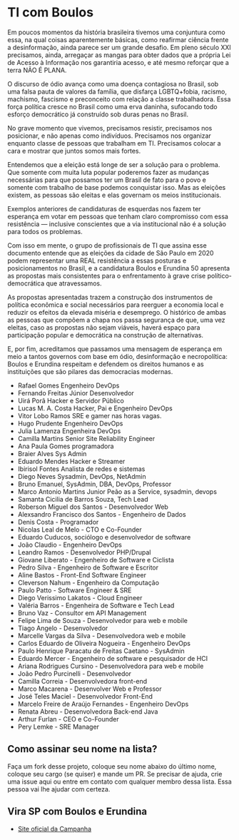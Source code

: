 # TI com Boulos

Em poucos momentos da história brasileira tivemos uma conjuntura como essa, na qual coisas aparentemente básicas, como reafirmar ciência frente a desinformação, ainda parece ser um grande desafio. Em pleno século XXI precisamos, ainda, arregaçar as mangas para obter dados que a própria Lei de Acesso à Informação nos garantiria acesso, e até mesmo reforçar que a terra NÃO É PLANA.

O discurso de ódio avança como uma doença contagiosa no Brasil, sob uma falsa pauta de valores da família, que disfarça LGBTQ+fobia, racismo, machismo, fascismo e preconceito com relação a classe trabalhadora. Essa força política cresce no Brasil como uma erva daninha, sufocando todo esforço democrático já construído sob duras penas no Brasil.

No grave momento que vivemos, precisamos resistir, precisamos nos posicionar, e não apenas como indivíduos. Precisamos nos organizar enquanto classe de pessoas que trabalham em TI. Precisamos colocar a cara e mostrar que juntos somos mais fortes.

Entendemos que a eleição está longe de ser a solução para o problema. Que somente com muita luta popular poderemos fazer as mudanças necessárias para que possamos ter um Brasil de fato para o povo e somente com trabalho de base podemos conquistar isso. Mas as eleições existem, as pessoas são eleitas e elas governam os meios institucionais.

Exemplos anteriores de candidaturas de esquerdas nos fazem ter esperança em votar em pessoas que tenham claro compromisso com essa resistência — inclusive conscientes que a via institucional não é a solução para todos os problemas.

Com isso em mente, o grupo de profissionais de TI que assina esse documento entende que as eleições da cidade de São Paulo em 2020 podem representar uma REAL resistência a essas posturas e posicionamentos no Brasil, e a candidatura Boulos e Erundina 50 apresenta as propostas mais consistentes para o enfrentamento à grave crise político-democrática que atravessamos.

As propostas apresentadas trazem a construção dos instrumentos de política econômica e social necessários para reerguer a economia local e reduzir os efeitos da elevada miséria e desemprego. O histórico de ambas as pessoas que compõem a chapa nos passa segurança de que, uma vez eleitas, caso as propostas não sejam viáveis, haverá espaço para participação popular e democrática na construção de alternativas.

E, por fim, acreditamos que passamos uma mensagem de esperança em meio a tantos governos com base em ódio, desinformação e necropolítica: Boulos e Erundina respeitam e defendem os direitos humanos e as instituições que são pilares das democracias modernas.

 - Rafael Gomes  Engenheiro DevOps
 - Fernando Freitas Júnior  Desenvolvedor
 - Uirá Porã  Hacker e Servidor Público
 - Lucas M. A. Costa  Hacker, Pai e Engenheiro DevOps
 - Vitor Lobo Ramos  SRE e gamer nas horas vagas.
 - Hugo Prudente  Engenheiro DevOps
 - Julia Lamenza  Engenheira DevOps 
 - Camilla Martins  Senior Site Reliability Engineer 
 - Ana Paula Gomes  programadora
 - Braier Alves  Sys Admin
 - Eduardo Mendes  Hacker e Streamer
 - Ibirisol Fontes  Analista de redes e sistemas
 - Diego Neves Sysadmin, DevOps, NetAdmin
 - Bruno Emanuel, SysAdmin, DBA, DevOps, Professor
 - Marco Antonio Martins Junior  Peão as a Service, sysadmin, devops
 - Samanta Cicilia de Barros Souza, Tech Lead
 - Roberson Miguel dos Santos - Desenvolvedor Web
 - Alexsandro Francisco dos Santos - Engenheiro de Dados
 - Denis Costa - Programador
 - Nicolas Leal de Melo - CTO e Co-Founder
 - Eduardo Cuducos, sociólogo e desenvolvedor de software
 - João Claudio - Engenheiro DevOps
 - Leandro Ramos - Desenvolvedor PHP/Drupal
 - Giovane Liberato - Engenheiro de Software e Ciclista
 - Pedro Silva - Engenheiro de Software e Escritor
 - Aline Bastos - Front-End Software Engineer
 - Cleverson Nahum - Engenheiro da Computação
 - Paulo Patto - Software Engineer & SRE
 - Diego Verissimo Lakatos - Cloud Engineer
 - Valéria Barros - Engenheira de Software e Tech Lead
 - Bruno Vaz - Consultor em API Management 
 - Felipe Lima de Souza - Desenvolvedor para web e mobile
 - Tiago Angelo - Desenvolvedor
 - Marcelle Vargas da Silva - Desenvolvedora web e mobile
 - Carlos Eduardo de Oliveira Nogueira - Engenheiro DevOps
 - Paulo Henrique Paracatu de Freitas Caetano - SysAdmin
 - Eduardo Mercer - Engenheiro de software e pesquisador de HCI
 - Ariana Rodrigues Cursino - Desenvolvedora para web e mobile 
 - João Pedro Purcinelli - Desenvolvedor 
 - Camilla Correia - Desenvolvedora front-end
 - Marco Macarena - Desenvolver Web e Professor
 - José Teles Maciel - Desenvolvedor Front-End
 - Marcelo Freire de Araújo Fernandes - Engenheiro DevOps
 - Renata Abreu - Desenvolvedora Back-end Java
 - Arthur Furlan - CEO e Co-Founder
 - Pery Lemke - SRE Manager

## Como assinar seu nome na lista? 

Faça um fork desse projeto, coloque seu nome abaixo do último nome, coloque seu cargo (se quiser) e mande um PR. Se precisar de ajuda, crie uma issue aqui ou entre em contato com qualquer membro dessa lista. Essa pessoa vai lhe ajudar com certeza.

## Vira SP com Boulos e Erundina

- [Site oficial da Campanha](https://virasp.com.br/)
